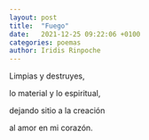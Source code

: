 ```yaml
---
layout: post
title:  "Fuego"
date:   2021-12-25 09:22:06 +0100
categories: poemas
author: Iridis Rinpoche
---
```


Limpias y destruyes,

lo material y lo espiritual,

dejando sitio a la creación

al amor en mi corazón.



